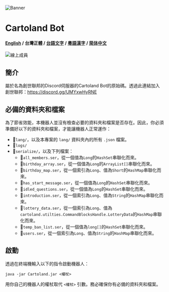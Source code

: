 ![Banner](https://cdn.discordapp.com/attachments/886936474723950611/1142946638302810132/IMG_6989.jpg)

# Cartoland Bot
#### [English](https://github.com/AlexCai2019/Cartoland/blob/master/README.md) / 台灣正體 / [台語文字](https://github.com/AlexCai2019/Cartoland/blob/master/README_ta.md) / [粵語漢字](https://github.com/AlexCai2019/Cartoland/blob/master/README_hk.md) / [简体中文](https://github.com/AlexCai2019/Cartoland/blob/master/README_cn.md)

![線上成員](https://discord.com/api/guilds/886936474723950603/widget.png)

## 簡介
屬於名為創世聯邦的Discord伺服器的Cartoland Bot的原始碼。透過此連結加入創世聯邦：https://discord.gg/UMYxwHyRNE

## 必備的資料夾和檔案
為了節省效能，本機器人並沒有檢查必要的資料夾和檔案是否存在。因此，你必須準備好以下的資料夾和檔案，才能讓機器人正常運作：
- 📁`lang/`，以及本專案的 `lang/` 資料夾內的所有 `.json` 檔案。
- 📁`logs/`
- 📁`serialize/`，以及下列檔案：
  - 📄`all_members.ser`，從一個值為`Long`的`HashSet`串聯化而來。
  - 📄`birthday_array.ser`，從一個值為`Long`的`ArrayList[]`串聯化而來。
  - 📄`birthday_map.ser`，從一個索引為`Long`、值為`Short`的`HashMap`串聯化而來。
  - 📄`has_start_message.ser`，從一個值為`Long`的`HashSet`串聯化而來。
  - 📄`idled_questions.ser`，從一個值為`Long`的`HashSet`串聯化而來。
  - 📄`introduction.ser`，從一個索引為`Long`、值為`String`的`HashMap`串聯化而來。
  - 📄`lottery_data.ser`，從一個索引為`Long`、值為`cartoland.utilties.CommandBlocksHandle.LotteryData`的`HashMap`串聯化而來。
  - 📄`temp_ban_list.ser`，從一個值為`long[]`的`HashSet`串聯化而來。
  - 📄`users.ser`，從一個索引為`Long`、值為`String`的`HashMap`串聯化而來。

## 啟動
透過在終端機輸入以下的指令啟動機器人：
```
java -jar Cartoland.jar <權杖>
```
用你自己的機器人的權杖取代 `<權杖>` 引數。務必確保你有必備的資料夾和檔案。